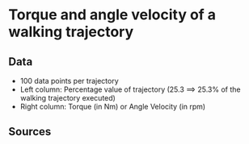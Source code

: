 # Torque and angle velocity of a walking trajectory

## Data
* 100 data points per trajectory
* Left column: Percentage value of trajectory (25.3 ==> 25.3% of the walking trajectory executed)
* Right column: Torque (in Nm) or Angle Velocity (in rpm)

## Sources 
